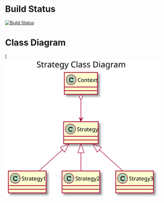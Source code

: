 # Build Status

[![Build Status](https://travis-ci.com/LuMoehlenkamp/gitTest.svg?branch=master)](https://travis-ci.com/LuMoehlenkamp/gitTest)


# Class Diagram

[![Class Diagram](https://github.com/LuMoehlenkamp/gitTest/blob/master/docs/out/docs/Strategy%20Class%20Diagram.svg)
